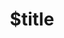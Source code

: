 ---
title: $title
second_title: Aspose.Slides cho Tham chiếu API .NET
description: $description
type: docs
weight: $weight
url: /vi/net/$ref/
---
